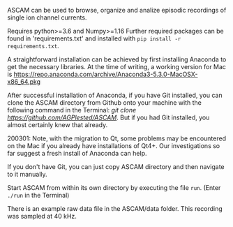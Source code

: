 ASCAM can be used to browse, organize and analize episodic recordings of single ion channel currents.

Requires python>=3.6 and Numpy>=1.16 
Further required packages can be found in 'requirements.txt' and installed with 
`pip install -r requirements.txt`.

A straightforward installation can be achieved by first installing Anaconda to get the necessary libraries. At the time of writing, a working version for Mac is https://repo.anaconda.com/archive/Anaconda3-5.3.0-MacOSX-x86_64.pkg 

After successful installation of Anaconda, if you have Git installed, you can clone the ASCAM directory from Github onto your machine with the following command in the Terminal: *git clone https://github.com/AGPlested/ASCAM*. But if you had Git installed, you almost certainly knew that already. 

200301: Note, with the migration to Qt, some problems may be encountered on the Mac if you already have installations of Qt4+. Our investigations so far suggest a fresh install of Anaconda can help. 

If you don't have Git, you can just copy ASCAM directory and then navigate to it manually.

Start ASCAM from within its own directory by executing the file `run`. (Enter `./run` in the Terminal)

There is an example raw data file in the ASCAM/data folder. This recording was sampled at 40 kHz.
